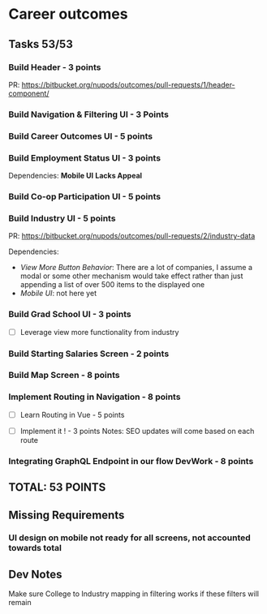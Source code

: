 # Career outcomes
## Tasks 53/53

### Build Header  - 3 points
PR: https://bitbucket.org/nupods/outcomes/pull-requests/1/header-component/

### Build Navigation & Filtering UI - 3 Points

### Build Career Outcomes UI - 5 points

### Build Employment Status UI - 3 points
Dependencies: **Mobile UI** **Lacks Appeal**

### Build Co-op Participation UI - 5 points

### Build Industry UI - 5 points
PR: https://bitbucket.org/nupods/outcomes/pull-requests/2/industry-data

Dependencies:
- *View More Button Behavior*: There are a lot of companies, I assume a modal or some other mechanism would take effect rather than just appending a list of over 500 items to the displayed one
- *Mobile UI*: not here yet

### Build Grad School UI - 3 points
- [ ] Leverage view more functionality from industry

### Build Starting Salaries Screen - 2 points

### Build Map Screen - 8 points

### Implement Routing in Navigation - 8 points
- [ ] Learn Routing in Vue - 5 points
- [ ] Implement it ! - 3 points
Notes: SEO updates will come based on each route


### Integrating GraphQL Endpoint in our flow DevWork - 8 points

## TOTAL: 53 POINTS 

## Missing Requirements
### UI design on mobile not ready for all screens, not accounted towards total


## Dev Notes
Make sure College to Industry mapping in filtering works if these filters will remain